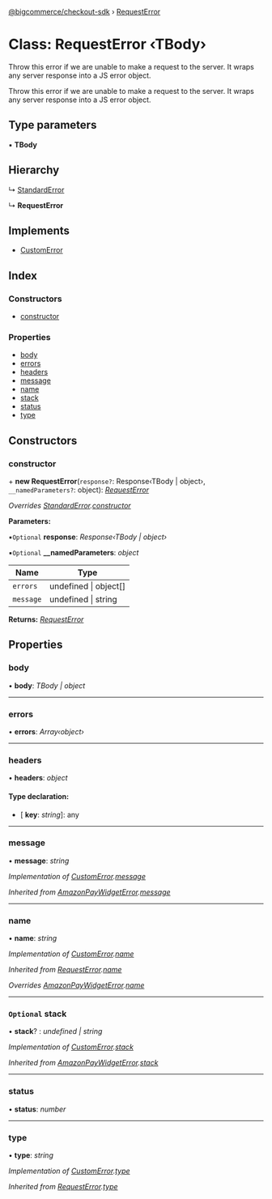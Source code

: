 [@bigcommerce/checkout-sdk](../README.md) › [RequestError](requesterror.md)

# Class: RequestError ‹**TBody**›

Throw this error if we are unable to make a request to the server. It wraps
any server response into a JS error object.

Throw this error if we are unable to make a request to the server. It wraps any server response into a JS error object.

## Type parameters

▪ **TBody**

## Hierarchy

  ↳ [StandardError](standarderror.md)

  ↳ **RequestError**

## Implements

* [CustomError](../interfaces/customerror.md)

## Index

### Constructors

* [constructor](requesterror.md#constructor)

### Properties

* [body](requesterror.md#body)
* [errors](requesterror.md#errors)
* [headers](requesterror.md#headers)
* [message](requesterror.md#message)
* [name](requesterror.md#name)
* [stack](requesterror.md#optional-stack)
* [status](requesterror.md#status)
* [type](requesterror.md#type)

## Constructors

###  constructor

\+ **new RequestError**(`response?`: Response‹TBody | object›, `__namedParameters?`: object): *[RequestError](requesterror.md)*

*Overrides [StandardError](standarderror.md).[constructor](standarderror.md#constructor)*

**Parameters:**

▪`Optional`  **response**: *Response‹TBody | object›*

▪`Optional`  **__namedParameters**: *object*

Name | Type |
------ | ------ |
`errors` | undefined &#124; object[] |
`message` | undefined &#124; string |

**Returns:** *[RequestError](requesterror.md)*

## Properties

###  body

• **body**: *TBody | object*

___

###  errors

• **errors**: *Array‹object›*

___

###  headers

• **headers**: *object*

#### Type declaration:

* \[ **key**: *string*\]: any

___

###  message

• **message**: *string*

*Implementation of [CustomError](../interfaces/customerror.md).[message](../interfaces/customerror.md#message)*

*Inherited from [AmazonPayWidgetError](../interfaces/amazonpaywidgeterror.md).[message](../interfaces/amazonpaywidgeterror.md#message)*

___

###  name

• **name**: *string*

*Implementation of [CustomError](../interfaces/customerror.md).[name](../interfaces/customerror.md#name)*

*Inherited from [RequestError](requesterror.md).[name](requesterror.md#name)*

*Overrides [AmazonPayWidgetError](../interfaces/amazonpaywidgeterror.md).[name](../interfaces/amazonpaywidgeterror.md#name)*

___

### `Optional` stack

• **stack**? : *undefined | string*

*Implementation of [CustomError](../interfaces/customerror.md).[stack](../interfaces/customerror.md#optional-stack)*

*Inherited from [AmazonPayWidgetError](../interfaces/amazonpaywidgeterror.md).[stack](../interfaces/amazonpaywidgeterror.md#optional-stack)*

___

###  status

• **status**: *number*

___

###  type

• **type**: *string*

*Implementation of [CustomError](../interfaces/customerror.md).[type](../interfaces/customerror.md#type)*

*Inherited from [RequestError](requesterror.md).[type](requesterror.md#type)*
